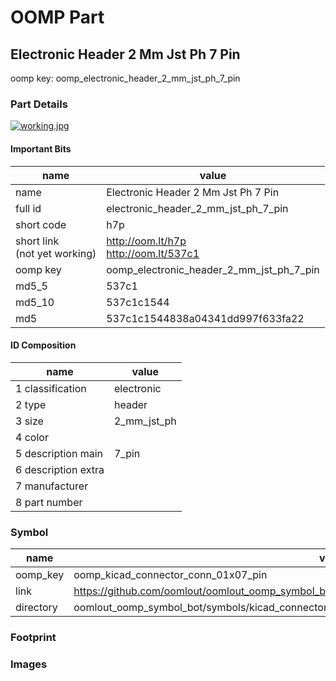 # OOMP Part  
## Electronic Header 2 Mm Jst Ph 7 Pin  
  
oomp key: oomp_electronic_header_2_mm_jst_ph_7_pin  
  
### Part Details  
  
[![working.jpg](working_600.jpg)](working.jpg)  
  
#### Important Bits  
| name | value | 
| --- | --- | 
| name | Electronic Header 2 Mm Jst Ph 7 Pin | 
| full id | electronic_header_2_mm_jst_ph_7_pin | 
| short code | h7p | 
| short link<br>(not yet working) | http://oom.lt/h7p<br>http://oom.lt/537c1 | 
| oomp key | oomp_electronic_header_2_mm_jst_ph_7_pin | 
| md5_5 | 537c1 | 
| md5_10 | 537c1c1544 | 
| md5 | 537c1c1544838a04341dd997f633fa22 | 
#### ID Composition  
| name | value | 
| --- | --- | 
| 1 classification | electronic | 
| 2 type | header | 
| 3 size | 2_mm_jst_ph | 
| 4 color |  | 
| 5 description main | 7_pin | 
| 6 description extra |  | 
| 7 manufacturer |  | 
| 8 part number |  | 
### Symbol  
| name | value | 
| --- | --- | 
| oomp_key | oomp_kicad_connector_conn_01x07_pin | 
| link | https://github.com/oomlout/oomlout_oomp_symbol_bot/tree/main/symbols/kicad_connector_conn_01x07_pin | 
| directory | oomlout_oomp_symbol_bot/symbols/kicad_connector_conn_01x07_pin//working/working.kicad_sym | 
### Footprint  
### Images  
